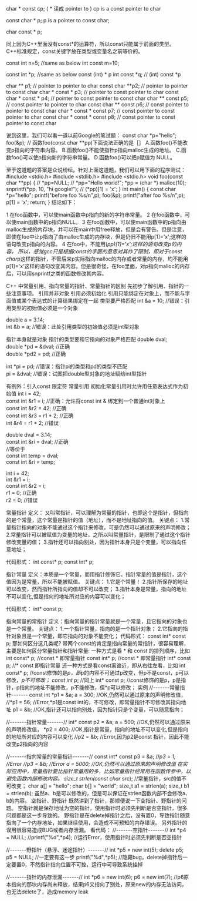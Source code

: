 char * const cp; ( * 读成 pointer to ) 
cp is a const pointer to char 

const char * p; 
p is a pointer to const char; 

char const * p;

同上因为C++里面没有const*的运算符，所以const只能属于前面的类型。 
C++标准规定，const关键字放在类型或变量名之前等价的。

const int n=5;    //same as below
int const m=10;

const int *p;    //same as below  const (int) * p
int const *q;    // (int) const *p


char ** p1; 
//    pointer to    pointer to    char 
const char **p2;
//    pointer to    pointer to const char 
char * const * p3;
//    pointer to const pointer to    char 
const char * const * p4;
//    pointer to const pointer to const char 
char ** const p5;
// const pointer to    pointer to    char 
const char ** const p6;
// const pointer to    pointer to const char 
char * const * const p7;
// const pointer to const pointer to    char 
const char * const * const p8;
// const pointer to const pointer to const char

说到这里，我们可以看一道以前Google的笔试题：
const char *p="hello";       
foo(&p);  // 函数foo(const char **pp)下面说法正确的是［］
A.函数foo()不能改变p指向的字符串内容。
B.函数foo()不能使指针p指向malloc生成的地址。
C.函数foo()可以使p指向新的字符串常量。
D.函数foo()可以把p赋值为 NULL。

至于这道题的答案是众说纷纭。针对上面这道题，我们可以用下面的程序测试：
#include <stdio.h>
#include <stdlib.h>
#include <stdio.h>
void foo(const char **pp)
{
//    *pp=NULL;
//    *pp="Hello world!";
        *pp = (char *) malloc(10);
        snprintf(*pp, 10, "hi google!");
//       (*pp)[1] = 'x';
}
int
main()
{
    const char *p="hello";
    printf("before foo %s/n",p);
    foo(&p);
    printf("after foo %s/n",p);
    p[1] = 'x';
    return;
}
结论如下：
  
1 在foo函数中，可以使main函数中p指向的新的字符串常量。
2 在foo函数中，可以使main函数中的p指向NULL。
3 在foo函数中，可以使main函数中的p指向由malloc生成的内存块，并可以在main中用free释放，但是会有警告。但是注意，即使在foo中让p指向了由malloc生成的内存块，但是仍旧不能用p[1]='x';这样的语句改变p指向的内容。
4 在foo中，不能用(*pp)[1]='x';这样的语句改变p的内容。
所以，感觉gcc只是根据const的字面的意思对其作了限制，即对于const char*p这样的指针，不管后来p实际指向malloc的内存或者常量的内存，均不能用p[1]='x'这样的语句改变其内容。但是很奇怪，在foo里面，对p指向malloc的内存后，可以用snprintf之类的函数修改其内容。


C++ 中常量引用、指向常量的指针、常量指针的区别
先初步了解引用、指针的一些注意事项。
引用并非对象
引用必须初始化
引用只能绑定在对象上，而不能与字面值或某个表达式的计算结果绑定在一起
类型要严格匹配
int &a = 10;             //错误：引用类型的初始值必须是一个对象  
  
double a = 3.14;  
int &b = a;              //错误：此处引用类型的初始值必须是int型对象

指针本身就是对象
指针的类型要和它指向的对象严格匹配 
double dval;  
double *pd = &dval;      //正确  
double *pd2 = pd;        //正确  
  
int *pi = pd;            //错误：指针pi的类型和pd的类型不匹配  
pi = &dval;              //错误：试图把double型对象的地址赋给int型指针  

有例外：引入const 限定符
常量引用
初始化常量引用时允许用任意表达式作为初始值 
int i = 42;  
const int &r1 = i;       //正确：允许将const int & 绑定到一个普通int对象上  
const int &r2 = 42;      //正确  
const int &r3 = r1 * 2;  //正确  
int &r4 = r1 * 2;        //错误  
  
double dval = 3.14;  
const int &ri = dval;    //正确  
//等价于  
const int temp = dval;  
const int &ri = temp;  
  
int i = 42;  
int &r1 = i;  
const int &r2 = i;  
r1 = 0;                  //正确  
r2 = 0;                  //错误  

常量指针 
定义： 又叫常指针，可以理解为常量的指针，也即这个是指针，但指向的是个常量，这个常量是指针的值（地址），而不是地址指向的值。
关键点：
1.常量指针指向的对象不能通过这个指针来修改，可是仍然可以通过原来的声明修改；
2.常量指针可以被赋值为变量的地址，之所以叫常量指针，是限制了通过这个指针修改变量的值；
3.指针还可以指向别处，因为指针本身只是个变量，可以指向任意地址；

代码形式：
int const* p;  const int* p;

指针常量 
定义：本质是一个常量，而用指针修饰它。指针常量的值是指针，这个值因为是常量，所以不能被赋值。 
关键点：
1.它是个常量！
2.指针所保存的地址可以改变，然而指针所指向的值却不可以改变；
3.指针本身是常量，指向的地址不可以变化,但是指向的地址所对应的内容可以变化；

代码形式：
int* const p;

指向常量的常指针 
定义：指向常量的指针常量就是一个常量，且它指向的对象也是一个常量。
关键点：
1.一个指针常量，指向的是一个指针对象； 
2.它指向的指针对象且是一个常量，即它指向的对象不能变化； 
代码形式：
const int* const p;
那如何区分这几类呢? 带两个const的肯定是指向常量的常指针，很容易理解，主要是如何区分常量指针和指针常量:
一种方式是看 * 和 const 的排列顺序，比如
int const* p;    //const * 即常量指针
const int* p;    //const * 即常量指针
int* const p;    //* const 即指针常量
还一种方式是看const离谁近，即从右往左看，比如
int const* p;    //const修饰的是*p，即*p的内容不可通过p改变，但p不是const，p可以修改，*p不可修改；
const int* p;    //同上
int* const p;    //const修饰的是p，p是指针，p指向的地址不能修改，p不能修改，但*p可以修改；
实例
//-------常量指针-------
const int *p1 = &a;
a = 300;     //OK,仍然可以通过原来的声明修改值，
//*p1 = 56;  //Error,*p1是const int的，不可修改，即常量指针不可修改其指向地址
p1 = &b;     //OK,指针还可以指向别处，因为指针只是个变量，可以随意指向；

//-------指针常量-------//
int*  const p2 = &a;
a = 500;     //OK,仍然可以通过原来的声明修改值，
*p2 = 400;   //OK,指针是常量，指向的地址不可以变化,但是指向的地址所对应的内容可以变化
//p2 = &b;     //Error,因为p2是const 指针，因此不能改变p2指向的内容

//-------指向常量的常量指针-------//
const int* const p3 = &a;
//*p3 = 1;    //Error
//p3 = &b;    //Error
a = 5000;    //OK,仍然可以通过原来的声明修改值
在实际应用中，常量指针要比指针常量用的多，比如常量指针经常用在函数传参中，以避免函数内部修改内容。
size_t strlen(const char* src); //常量指针，src的值不可改变；
char a[] = "hello";
char b[] = "world";
size_t a1 = strlen(a);
size_t b1 = strlen(b);
虽然a、b是可以修改的，但是可以保证在strlen函数内部不会修改a、b的内容。
空指针、野指针
既然讲到了指针，那顺便说一下空指针、野指针的问题。
空指针就是保存地址为空的指针，使用指针时必须先判断是否空指针，很多问题都是这一步导致的。
野指针是在delete掉指针之后，没有置0，导致指针随意指向了一个内存地址，如果继续使用，会造成不可预知的内存错误。
另外指针的误用很容易造成BUG或者内存泄漏。
看代码：
//-------空指针-------//
int *p4 = NULL;
//printf("%d",*p4); //运行Error，使用指针时必须先判断是否空指针

//-------野指针（悬浮、迷途指针）-------//
int *p5 = new int(5);
delete p5;
p5 = NULL; //一定要有这一步
printf("%d",*p5);  //隐藏bug，delete掉指针后一定要置0，不然指针指向位置不可控，运行中可导致系统挂掉

//-------指针的内存泄漏-------//
int *p6 = new int(6);
p6 = new int(7); //p6原本指向的那块内存尚未释放，结果p6又指向了别处，原来new的内存无法访问，也无法delete了，造成memory leak